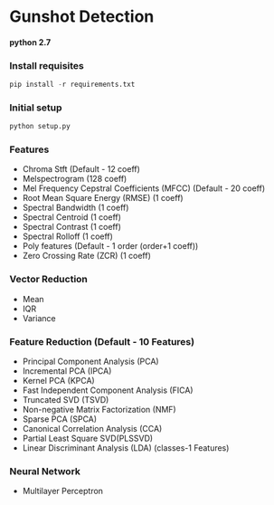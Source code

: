 # Gunshot Detection

#### python 2.7

### Install requisites

```python
pip install -r requirements.txt

```

### Initial setup

```python
python setup.py

```

### Features
- Chroma Stft (Default - 12 coeff)
- Melspectrogram (128 coeff)
- Mel Frequency Cepstral Coefficients (MFCC) (Default - 20 coeff)
- Root Mean Square Energy (RMSE) (1 coeff)
- Spectral Bandwidth (1 coeff)
- Spectral Centroid (1 coeff)
- Spectral Contrast (1 coeff)
- Spectral Rolloff (1 coeff)
- Poly features (Default - 1 order (order+1 coeff))
- Zero Crossing Rate (ZCR) (1 coeff)

### Vector Reduction
- Mean
- IQR
- Variance

### Feature Reduction (Default - 10 Features)
- Principal Component Analysis (PCA)
- Incremental PCA (IPCA)
- Kernel PCA (KPCA)
- Fast Independent Component Analysis (FICA)
- Truncated SVD (TSVD)
- Non-negative Matrix Factorization (NMF)
- Sparse PCA (SPCA)
- Canonical Correlation Analysis (CCA)
- Partial Least Square SVD(PLSSVD)
- Linear Discriminant Analysis (LDA) (classes-1 Features)

### Neural Network
- Multilayer Perceptron